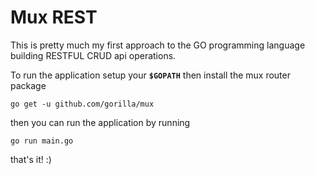 # Mux REST

This is pretty much my first approach to the GO programming language building RESTFUL CRUD api operations.

To run the application setup your **`$GOPATH`** then install the mux router package

`go get -u github.com/gorilla/mux`

then you can run the application by running

`go run main.go`

that's it! :)
